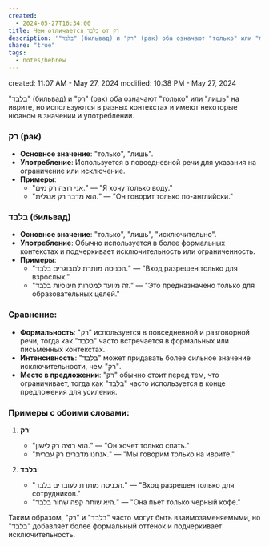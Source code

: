 ```yaml
---
created:
  - 2024-05-27T16:34:00
title: Чем отличается בלבד от רק
description: '"בלבד" (бильвад) и "רק" (рак) оба означают "только" или "лишь" на иврите, но используются в разных контекстах и имеют некоторые нюансы в значении и употреблении.'
share: "true"
tags:
  - notes/hebrew
---
```


created: 11:07 AM - May 27, 2024
modified: 10:38 PM - May 27, 2024

"בלבד" (бильвад) и "רק" (рак) оба означают "только" или "лишь" на иврите, но используются в разных контекстах и имеют некоторые нюансы в значении и употреблении.

### רק (рак)

- **Основное значение**: "только", "лишь".
- **Употребление**: Используется в повседневной речи для указания на ограничение или исключение.
- **Примеры**:
  - "אני רוצה רק מים." — "Я хочу только воду."
  - "הוא מדבר רק אנגלית." — "Он говорит только по-английски."

### בלבד (бильвад)

- **Основное значение**: "только", "лишь", "исключительно".
- **Употребление**: Обычно используется в более формальных контекстах и подчеркивает исключительность или ограниченность.
- **Примеры**:
  - "הכניסה מותרת למבוגרים בלבד." — "Вход разрешен только для взрослых."
  - "זה מיועד למטרות חינוכיות בלבד." — "Это предназначено только для образовательных целей."

### Сравнение:

- **Формальность**: "רק" используется в повседневной и разговорной речи, тогда как "בלבד" часто встречается в формальных или письменных контекстах.
- **Интенсивность**: "בלבד" может придавать более сильное значение исключительности, чем "רק".
- **Место в предложении**: "רק" обычно стоит перед тем, что ограничивает, тогда как "בלבד" часто используется в конце предложения для усиления.

### Примеры с обоими словами:

1. **רק**:
   - "הוא רוצה רק לישון." — "Он хочет только спать."
   - "אנחנו מדברים רק עברית." — "Мы говорим только на иврите."

2. **בלבד**:
   - "הכניסה מותרת לעובדים בלבד." — "Вход разрешен только для сотрудников."
   - "היא שותה קפה שחור בלבד." — "Она пьет только черный кофе."

Таким образом, "רק" и "בלבד" часто могут быть взаимозаменяемыми, но "בלבד" добавляет более формальный оттенок и подчеркивает исключительность.